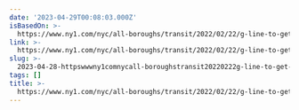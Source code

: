 ```yaml
---
date: '2023-04-29T00:08:03.000Z'
isBasedOn: >-
  https://www.ny1.com/nyc/all-boroughs/transit/2022/02/22/g-line-to-get-upgrade-as-ridership-continues-to-increase
link: >-
  https://www.ny1.com/nyc/all-boroughs/transit/2022/02/22/g-line-to-get-upgrade-as-ridership-continues-to-increase
slug: >-
  2023-04-28-httpswwwny1comnycall-boroughstransit20220222g-line-to-get-upgrade-as-ridership-continues-to-increase
tags: []
title: >-
  https://www.ny1.com/nyc/all-boroughs/transit/2022/02/22/g-line-to-get-upgrade-as-ridership-continues-to-increase
---
```



